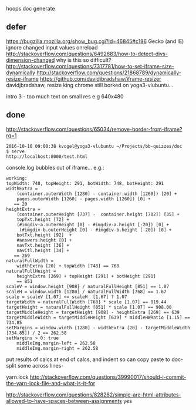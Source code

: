 hoops doc generate


## defer

https://bugzilla.mozilla.org/show_bug.cgi?id=46845#c186 Gecko (and IE) ignore changed input values onreload
http://stackoverflow.com/questions/6492683/how-to-detect-divs-dimension-changed why is this so difficult?
http://stackoverflow.com/questions/7317781/how-to-set-iframe-size-dynamically
http://stackoverflow.com/questions/21868789/dynamically-resize-iframe
https://github.com/davidjbradshaw/iframe-resizer davidjbradshaw, resize king
chrome still borked on yoga3-vlubuntu...

intro 3 - too much text on small res e.g 640x480



## done

http://stackoverflow.com/questions/65034/remove-border-from-iframe?rq=1


    2016-10-10 09:00:38 kvogel@yoga3-vlubuntu ~/Projects/bb-quizzes/doc
    $ serve
    http://localhost:8000/test.html

console.log bubbles out of iframe... e.g.:

    working:
    topWidth: 748, topHeight: 291, botWidth: 748, botHeight: 291
    widthExtra = 
        (container.outerWidth [1280] - container.width [1260]) [20] + 
        pages.outerWidth [1260] - pages.width [1260]) [0] + 
       == 20
    heightExtra =
        (container.outerHeight [737] -  container.height [702]) [35] + 
        topTxt.height [72] + 
        (#imgdiv-a.outerHeight [0] - #imgdiv-a.height [-20]) [0] + 
         (#imgdiv-b.outerHeight [0] - #imgdiv-b.height [-20]) [0] + 
        botTxt.height [92]  + 
        #answers.height [0] +
        navTxt.height [36] +
        navCtl.height [34] +
       == 269
    naturalFullWidth =
        widthExtra [20] + topWidth [748] == 768
    naturalFullHeight =
        heightExtra [269] + topHeight [291] + botHeight [291]
        == 851
    scaleV = window.height [908] / naturalFullHeight [851] == 1.07
    scaleH = window.width [1280] / naturalFullWidth [768] == 1.67
    scale = scaleV [1.07] <= scaleH  [1.67] ? 1.07
    targetWidth = naturalFullWidth [768] * scale [1.07] == 819.44
    targetHeight = naturalFullHeight [851] * scale [1.07] == 908.00
    targetMiddleHeight = targetHeight [908] - heightExtra [269] == 639
    targetMiddleWidth = targetMiddleHeight [639] * middleHWRatio [1.15] == 734.85
    setMargins = window.width [1280] - widthExtra [20] - targetMiddleWidth [734.85]) / 2 == 262.58
    setMargins > 0: true
        middleImg.margin-left = 262.58
        middleImg.margin-right = 262.58

put results of calcs at end of calcs, and indent so can copy paste to doc-
split some across lines-

yarn.lock
http://stackoverflow.com/questions/39990017/should-i-commit-the-yarn-lock-file-and-what-is-it-for

http://stackoverflow.com/questions/828262/simple-are-html-attributes-allowed-to-have-spaces-between-assignments yes